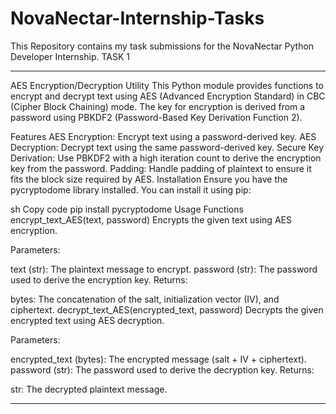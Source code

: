# NovaNectar-Internship-Tasks
This Repository contains my task submissions for the NovaNectar Python Developer Internship.
TASK 1
_____________________________________________________________________________________________________________________________
AES Encryption/Decryption Utility
This Python module provides functions to encrypt and decrypt text using AES (Advanced Encryption Standard) in CBC (Cipher Block Chaining) mode. The key for encryption is derived from a password using PBKDF2 (Password-Based Key Derivation Function 2).

Features
AES Encryption: Encrypt text using a password-derived key.
AES Decryption: Decrypt text using the same password-derived key.
Secure Key Derivation: Use PBKDF2 with a high iteration count to derive the encryption key from the password.
Padding: Handle padding of plaintext to ensure it fits the block size required by AES.
Installation
Ensure you have the pycryptodome library installed. You can install it using pip:

sh
Copy code
pip install pycryptodome
Usage
Functions
encrypt_text_AES(text, password)
Encrypts the given text using AES encryption.

Parameters:

text (str): The plaintext message to encrypt.
password (str): The password used to derive the encryption key.
Returns:

bytes: The concatenation of the salt, initialization vector (IV), and ciphertext.
decrypt_text_AES(encrypted_text, password)
Decrypts the given encrypted text using AES decryption.

Parameters:

encrypted_text (bytes): The encrypted message (salt + IV + ciphertext).
password (str): The password used to derive the decryption key.
Returns:

str: The decrypted plaintext message.
_____________________________________________________________________________________________________________________________
